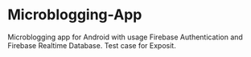 # Microblogging-App
Microblogging app for Android with usage Firebase Authentication and Firebase Realtime Database. Test case for Exposit.
